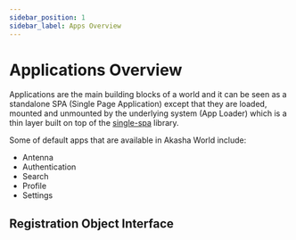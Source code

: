 ```yaml
---
sidebar_position: 1
sidebar_label: Apps Overview
---
```


# Applications Overview

Applications are the main building blocks of a world and it can be seen as a standalone SPA (Single Page Application) except that they are loaded, mounted and unmounted by the underlying system (App Loader) which is a thin layer built on top of the [single-spa](https://single-spa.js.org/) library.

Some of default apps that are available in Akasha World include:

- Antenna
- Authentication
- Search
- Profile
- Settings

## Registration Object Interface
